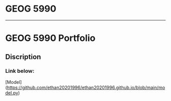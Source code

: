 # GEOG 5990

---

# GEOG 5990 Portfolio

## Discription

### Link below:

[Model] (https://github.com/ethan20201996/ethan20201996.github.io/blob/main/model.py)
